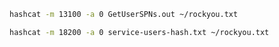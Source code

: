 ```bash
hashcat -m 13100 -a 0 GetUserSPNs.out ~/rockyou.txt
```


```bash
hashcat -m 18200 -a 0 service-users-hash.txt ~/rockyou.txt
```
